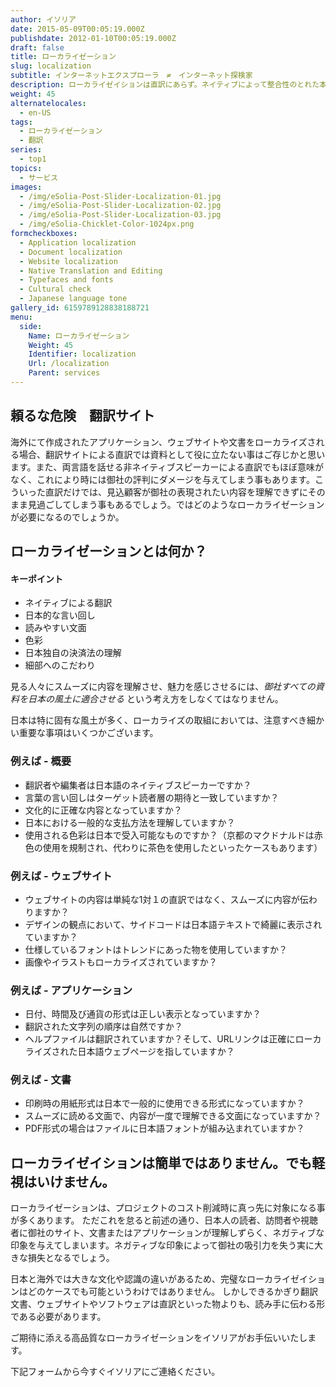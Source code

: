 ```yaml
---
author: イソリア
date: 2015-05-09T00:05:19.000Z
publishdate: 2012-01-10T00:05:19.000Z
draft: false
title: ローカライゼーション
slug: localization
subtitle: インターネットエクスプローラ　≠　インターネット探検家
description: ローカライゼイションは直訳にあらず。ネイティブによって整合性のとれた本当の意味でのローカライゼーションを様々な分野で
weight: 45
alternatelocales:
  - en-US
tags:
  - ローカライゼーション
  - 翻訳
series:
  - top1
topics:
  - サービス
images:
  - /img/eSolia-Post-Slider-Localization-01.jpg
  - /img/eSolia-Post-Slider-Localization-02.jpg
  - /img/eSolia-Post-Slider-Localization-03.jpg
  - /img/eSolia-Chicklet-Color-1024px.png
formcheckboxes:
  - Application localization
  - Document localization
  - Website localization
  - Native Translation and Editing
  - Typefaces and fonts
  - Cultural check
  - Japanese language tone
gallery_id: 6159789128838188721
menu:
  side:
    Name: ローカライゼーション
    Weight: 45
    Identifier: localization
    Url: /localization
    Parent: services
---
```


## 頼るな危険　翻訳サイト

海外にて作成されたアプリケーション、ウェブサイトや文書をローカライズされる場合、翻訳サイトによる直訳では資料として役に立たない事はご存じかと思います。また、両言語を話せる非ネイティブスピーカーによる直訳でもほぼ意味がなく、これにより時には御社の評判にダメージを与えてしまう事もあります。こういった直訳だけでは、見込顧客が御社の表現されたい内容を理解できずにそのまま見過ごしてしまう事もあるでしょう。ではどのようなローカライゼーションが必要になるのでしょうか。

## ローカライゼーションとは何か？

<div class="esolia-card-panel cyan darken-4 z-depth-1">
  <h4 class="center green-text text-accent-3">キーポイント</h4>
    <ul>
      <li class="white-text">ネイティブによる翻訳</li>
      <li class="white-text">日本的な言い回し</li>
      <li class="white-text">読みやすい文面</li>
      <li class="white-text">色彩</li>
      <li class="white-text">日本独自の決済法の理解</li>
      <li class="white-text">細部へのこだわり</li>
    </ul>
</div>

見る人々にスムーズに内容を理解させ、魅力を感じさせるには、_御社すべての資料を日本の風土に適合させる_ という考え方をしなくてはなりません。

日本は特に固有な風土が多く、ローカライズの取組においては、注意すべき細かい重要な事項はいくつかございます。

### 例えば - 概要　

* 翻訳者や編集者は日本語のネイティブスピーカーですか？
* 言葉の言い回しはターゲット読者層の期待と一致していますか？
* 文化的に正確な内容となっていますか？
* 日本における一般的な支払方法を理解していますか？
* 使用される色彩は日本で受入可能なものですか？（京都のマクドナルドは赤色の使用を規制され、代わりに茶色を使用したといったケースもあります）

### 例えば - ウェブサイト

* ウェブサイトの内容は単純な1対１の直訳ではなく、スムーズに内容が伝わりますか？
* デザインの観点において、サイドコードは日本語テキストで綺麗に表示されていますか？
* 仕様しているフォントはトレンドにあった物を使用していますか？
* 画像やイラストもローカライズされていますか？

### 例えば - アプリケーション

* 日付、時間及び通貨の形式は正しい表示となっていますか？
* 翻訳された文字列の順序は自然ですか？
* ヘルプファイルは翻訳されていますか？そして、URLリンクは正確にローカライズされた日本語ウェブページを指していますか？

### 例えば - 文書　

* 印刷時の用紙形式は日本で一般的に使用できる形式になっていますか？
* スムーズに読める文面で、内容が一度で理解できる文面になっていますか？
* PDF形式の場合はファイルに日本語フォントが組み込まれていますか？

## ローカライゼイションは簡単ではありません。でも軽視はいけません。

ローカライゼーションは、プロジェクトのコスト削減時に真っ先に対象になる事が多くあります。
ただこれを怠ると前述の通り、日本人の読者、訪問者や視聴者に御社のサイト、文書またはアプリケーションが理解しずらく、ネガティブな印象を与えてしまいます。ネガティブな印象によって御社の吸引力を失う実に大きな損失となるでしょう。

日本と海外では大きな文化や認識の違いがあるため、完璧なローカライゼイションはどのケースでも可能というわけではありません。
しかしできるかぎり翻訳文書、ウェブサイトやソフトウェアは直訳といった物よりも、読み手に伝わる形である必要があります。

ご期待に添える高品質なローカライゼーションをイソリアがお手伝いいたします。

下記フォームから今すぐイソリアにご連絡ください。
